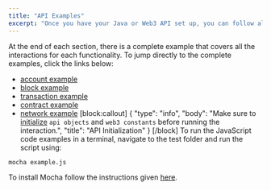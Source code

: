 ```yaml
---
title: "API Examples"
excerpt: "Once you have your Java or Web3 API set up, you can follow along this section to find code snippets illustrating the specific interaction with the API."
---
```

At the end of each section, there is a complete example that covers all the interactions for each functionality. To jump directly to the complete examples, click the links below:
- [account example](doc:account-functionality)
- [block example](doc:block-functionality)
- [transaction example](doc:transaction-functionality)
- [contract example](doc:contract-functionality)
- [network example](doc:network-functionality)
[block:callout]
{
  "type": "info",
  "body": "Make sure to [initialize](doc:apis) `api objects` and `web3 constants` before running the interaction.",
  "title": "API Initialization"
}
[/block]
To run the JavaScript code examples in a terminal, navigate to the test folder and run the script using:

```bash
mocha example.js
```
To install Mocha follow the instructions given [here](https://mochajs.org/#installation).